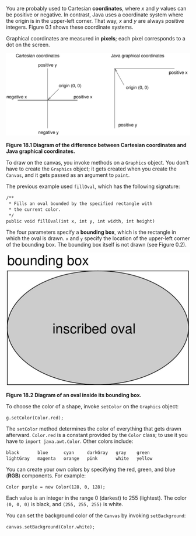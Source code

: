 You are probably used to Cartesian **coordinates**, where $x$ and $y$ values can be positive or negative.
In contrast, Java uses a coordinate system where the origin is in the upper-left corner.
That way, $x$ and $y$ are always positive integers.
Figure 0.1 shows these coordinate systems.

Graphical coordinates are measured in **pixels**; each pixel corresponds to a dot on the screen.

![Figure 18.1 Diagram of the difference between Cartesian coordinates and Java graphical coordinates.](figs/coordinates.jpg)

**Figure 18.1 Diagram of the difference between Cartesian coordinates and Java graphical coordinates.**

To draw on the canvas, you invoke methods on a `Graphics` object.
You don't have to create the `Graphics` object; it gets created when you create the `Canvas`, and it gets passed as an argument to `paint`.

The previous example used `fillOval`, which has the following signature:

```code
/**
 * Fills an oval bounded by the specified rectangle with
 * the current color.
 */
public void fillOval(int x, int y, int width, int height)
```


The four parameters specify a **bounding box**, which is the rectangle in which the oval is drawn.
`x` and `y` specify the location of the upper-left corner of the bounding box.
The bounding box itself is not drawn (see Figure 0.2).

![Figure 18.2 Diagram of an oval inside its bounding box.](figs/circle.jpg)

**Figure 18.2 Diagram of an oval inside its bounding box.**


To choose the color of a shape, invoke `setColor` on the `Graphics` object:

```code
g.setColor(Color.red);
```

The `setColor` method determines the color of everything that gets drawn afterward.
`Color.red` is a constant provided by the `Color` class; to use it you have to `import java.awt.Color`.
Other colors include:

```code
black       blue      cyan     darkGray   gray    green
lightGray   magenta   orange   pink       white   yellow
```


You can create your own colors by specifying the red, green, and blue (**RGB**) components.
For example:

```code
Color purple = new Color(128, 0, 128);
```

Each value is an integer in the range 0 (darkest) to 255 (lightest).
The color `(0, 0, 0)` is black, and `(255, 255, 255)` is white.

You can set the background color of the `Canvas` by invoking `setBackground`:

```code
canvas.setBackground(Color.white);
```